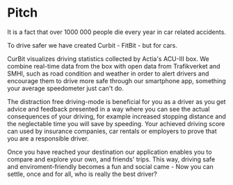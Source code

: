 # Pitch

It is a fact that over 1000 000  people die every year in car related accidents.

To drive safer we have created Curbit - FitBit - but for cars.

CurBit visualizes driving statistics collected by Actia's ACU-III box. 
We combine real-time data from the box with open data from Trafikverket and SMHI, 
such as road condition and weather 
in order to alert drivers and encourage them to drive more safe through our
smartphone app, 
something your average speedometer just can't do.  

The distraction free driving-mode is beneficial for you as a driver as you
get advice and feedback presented in a way where you can see the actual 
consequences of your driving, for example increased stopping distance and the 
neglectable time you will save by speeding.
Your achieved driving score can used by insurance companies, car rentals or employers 
to prove that you are a responsible driver.

Once you have reached your destination our application enables you to compare and
explore your own, and friends' trips. 
This way, driving safe and enviroment-friendly 
becomes a fun and social came - Now you can settle, once and for all,
who is really the best driver?

